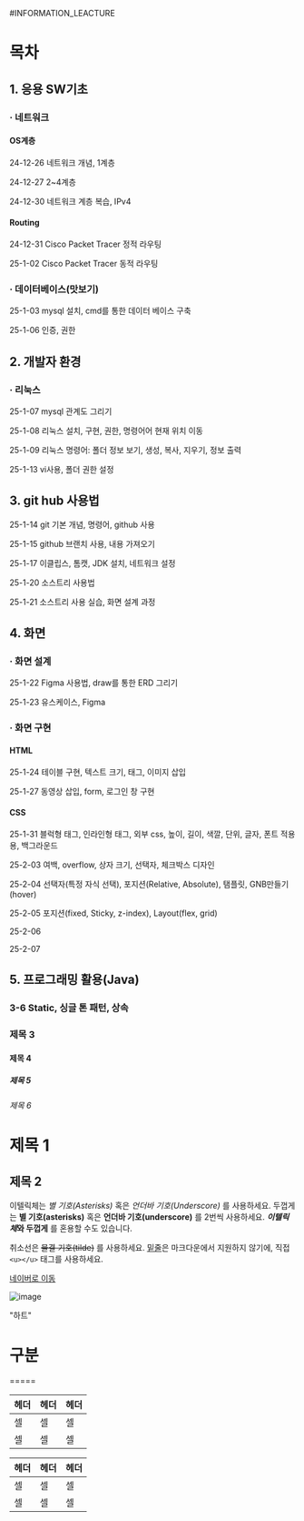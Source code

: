 #INFORMATION_LEACTURE


# 목차
## 1. 응용 SW기초
### · 네트워크
#### OS계층
24-12-26 네트워크 개념, 1계층   <p>
24-12-27 2~4계층<p>
24-12-30 네트워크 계층 복습, IPv4
#### Routing
24-12-31 Cisco Packet Tracer 정적 라우팅 <p>
25-1-02 Cisco Packet Tracer 동적 라우팅<p>
### · 데이터베이스(맛보기)
25-1-03 mysql 설치, cmd를 통한 데이터 베이스 구축<p>
25-1-06 인증, 권한

## 2. 개발자 환경
### · 리눅스
25-1-07 mysql 관계도 그리기<p>
25-1-08 리눅스 설치, 구현, 권한, 명령어어 현재 위치 이동<p>
25-1-09 리눅스 명령어: 폴더 정보 보기, 생성, 복사, 지우기, 정보 출력<p>
25-1-13 vi사용, 폴더 권한 설정<p>

## 3. git hub 사용법
25-1-14 git 기본 개념, 명령어, github 사용<p>
25-1-15 github 브랜치 사용, 내용 가져오기<p>
25-1-17 이클립스, 톰캣, JDK 설치, 네트워크 설정<p>
25-1-20 소스트리 사용법<p>
25-1-21 소스트리 사용 실습, 화면 설계 과정<p>

## 4. 화면
### · 화면 설계
25-1-22 Figma 사용법, draw를 통한 ERD 그리기<p>
25-1-23 유스케이스, Figma<p>
### · 화면 구현
#### HTML
25-1-24 테이블 구현, 텍스트 크기, 태그, 이미지 삽입<p>
25-1-27 동영상 삽입, form, 로그인 창 구현<p>
#### CSS
25-1-31 블럭형 태그, 인라인형 태그, 외부 css, 높이, 길이, 색깔, 단위, 글자, 폰트 적용용, 백그라운드<p>
25-2-03 여백, overflow, 상자 크기, 선택자, 체크박스 디자인<p>
25-2-04 선택자(특정 자식 선택), 포지션(Relative, Absolute), 탬플릿, GNB만들기(hover)<p>
25-2-05 포지션(fixed, Sticky, z-index), Layout(flex, grid)<p>
25-2-06 <p>
25-2-07 <p>


## 5. 프로그래밍 활용(Java)
### 3-6 Static, 싱글 톤 패턴, 상속


### 제목 3
#### 제목 4
##### 제목 5
###### 제목 6


제목 1
======

제목 2
------


이텔릭체는 *별 기호(Asterisks)* 혹은 _언더바 기호(Underscore)_ 를 사용하세요.
두껍게는 **별 기호(asterisks)** 혹은 __언더바 기호(underscore)__ 를 2번씩 사용하세요.
__*이텔릭체*와 두껍게__ 를 혼용할 수도 있습니다.

취소선은 ~~물결 기호(tilde)~~ 를 사용하세요.
<u>밑줄</u>은 마크다운에서 지원하지 않기에, 직접 `<u></u>` 태그를 사용하세요.



[네이버로 이동](https://www.naver.com/)


![image](https://github.com/user-attachments/assets/4d865990-4cae-46cf-b376-771f086dbe0b)

"하트"


# 구분
=====

| 헤더 | 헤더 | 헤더 |
|---|---|---|
| 셀 | 셀 | 셀 |
| 셀 | 셀 | 셀 |

헤더 | 헤더 | 헤더
---|---|---
셀 | 셀 | 셀
셀 | 셀 | 셀
